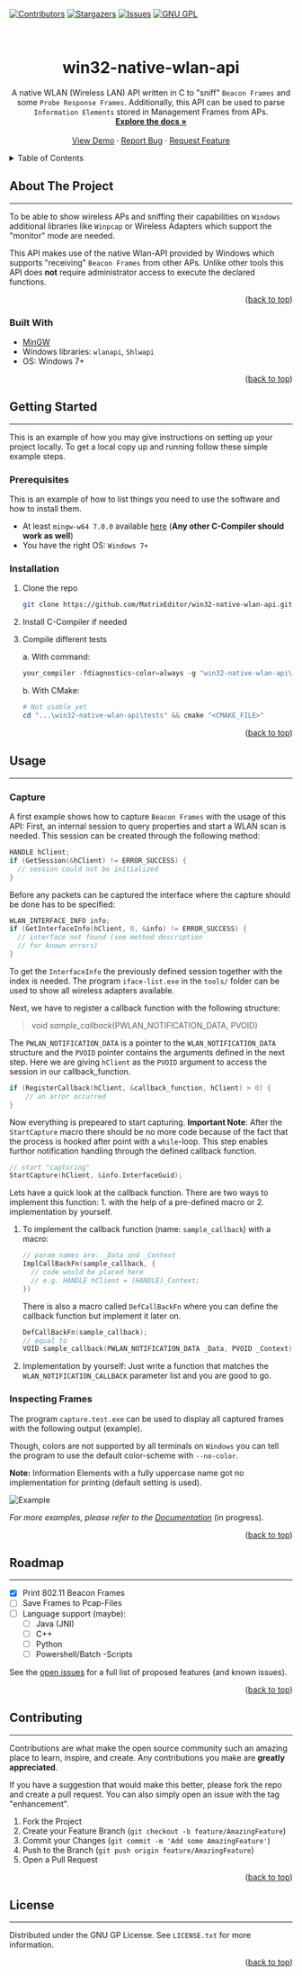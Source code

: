 <div id="top"></div>

<!-- PROJECT SHIELDS -->
[![Contributors][contributors-shield]][contributors-url]
[![Stargazers][stars-shield]][stars-url]
[![Issues][issues-shield]][issues-url]
[![GNU GPL][license-shield]][license-url]

<!-- PROJECT LOGO -->
<br />
<div align="center">

<h1 align="center"><b>win32-native-wlan-api</b></h3>

  <p align="center">
    A native WLAN (Wireless LAN) API written in C to "sniff" <code>Beacon Frames</code> and some <code>Probe Response Frames</code>. Additionally, this API can be used to parse <code>Information Elements</code> stored in Management Frames from APs.
    <br />
    <a href="https://github.com/MatrixEditor/win32-native-wlan-api"><strong>Explore the docs »</strong></a>
    <br />
    <br />
    <a href="https://github.com/MatrixEditor/win32-native-wlan-api">View Demo</a>
    ·
    <a href="https://github.com/MatrixEditor/win32-native-wlan-api/issues">Report Bug</a>
    ·
    <a href="https://github.com/MatrixEditor/win32-native-wlan-api/issues">Request Feature</a>
  </p>
</div>

<!-- TABLE OF CONTENTS -->
<details>
  <summary>Table of Contents</summary>
  <ol>
    <li>
      <a href="#about-the-project">About The Project</a>
      <ul>
        <li><a href="#built-with">Built With</a></li>
      </ul>
    </li>
    <li>
      <a href="#getting-started">Getting Started</a>
      <ul>
        <li><a href="#prerequisites">Prerequisites</a></li>
        <li><a href="#installation">Installation</a></li>
      </ul>
    </li>
    <li><a href="#usage">Usage</a></li>
      <ul>
        <li><a href="#capture">A Simple Capture</a></li>
        <li><a href="#inspecting-frames">Inspecting 802.11 Frames</a></li>
      </ul>
    <li><a href="#roadmap">Roadmap</a></li>
    <li><a href="#contributing">Contributing</a></li>
    <li><a href="#license">License</a></li>
  </ol>
</details>

<!-- ABOUT THE PROJECT -->
## About The Project
---
To be able to show wireless APs and sniffing their capabilities on `Windows` additional libraries like `Winpcap` or Wireless Adapters which support the "monitor" mode are needed. 

This API makes use of the native Wlan-API provided by Windows which supports "receiving" `Beacon Frames` from other APs. Unlike other tools this API does **not** require administrator access to execute the declared functions.

<p align="right">(<a href="#top">back to top</a>)</p>

### Built With

* [MinGW](https://nuwen.net/mingw.html)
* Windows libraries: `wlanapi`, `Shlwapi`
* OS: Windows 7+

<p align="right">(<a href="#top">back to top</a>)</p>

<!-- GETTING STARTED -->
## Getting Started
---
This is an example of how you may give instructions on setting up your project locally.
To get a local copy up and running follow these simple example steps.

### Prerequisites

This is an example of how to list things you need to use the software and how to install them.
* At least `mingw-w64 7.0.0` available [here](https://nuwen.net/mingw.html) (**Any other C-Compiler should work as well**)
* You have the right OS: `Windows 7+`


### Installation

1. Clone the repo
   ```sh
   git clone https://github.com/MatrixEditor/win32-native-wlan-api.git
   ```
2. Install C-Compiler if needed
3. Compile different tests 
  
    a. With command:
   ```powershell
   your_compiler -fdiagnostics-color=always -g "win32-native-wlan-api\tests\<TEST_FILE>.c" "win32-native-wlan-api\win32\native\src\win32wlan.c" "win32-native-wlan-api\win32\native\src\win32pcap.c" "win32-native-wlan-api\win32\native\src\802dot11fmt.c" -o "win32-native-wlan-api\tests\<OUTPUT>.exe" -lwlanapi -lShlwapi
   ```
   b. With CMake:
   ```powershell
   # Not usable yet
   cd "...\win32-native-wlan-api\tests" && cmake "<CMAKE_FILE>"
   ```

<p align="right">(<a href="#top">back to top</a>)</p>

<!-- USAGE EXAMPLES -->
## Usage
---
### Capture
A first example shows how to capture `Beacon Frames` with the usage of this API: First, an internal session to query properties and start a WLAN scan is needed. This session can be created through the following method:

```c
HANDLE hClient;
if (GetSession(&hClient) != ERROR_SUCCESS) {
  // session could not be initialized
}
```

Before any packets can be captured the interface where the capture should be done has to be specified:

```c
WLAN_INTERFACE_INFO info;
if (GetInterfaceInfo(hClient, 0, &info) != ERROR_SUCCESS) {
  // interface not found (see method description 
  // for known errors)
}
```

To get the `InterfaceInfo` the previously defined session together with the index is needed. The program `iface-list.exe` in the `tools/` folder can be used to show all wireless adapters available.

Next, we have to register a callback function with the following structure:
> void _sample_callback_(PWLAN_NOTIFICATION_DATA, PVOID)

The `PWLAN_NOTIFICATION_DATA`  is a pointer to the `WLAN_NOTIFICATION_DATA` structure and the `PVOID` pointer contains the arguments defined in the next step. Here we are giving `hClient` as the `PVOID` argument to access the session in our callback_function.

```c
if (RegisterCallback(hClient, &callback_function, hClient) > 0) {
    // an arror occurred
} 
```

Now everything is prepeared to start capturing. **Important Note**: After the `StartCapture` macro there should be no more code because of the fact that the process is hooked after point with a `while`-loop. This step enables furthor notification handling through the defined callback function.

```c
// start "capturing"
StartCapture(hClient, &info.InterfaceGuid);
```

Lets have a quick look at the callback function. There are two ways to implement this function: 1. with the help of a pre-defined macro or 2. implementation by yourself.

1. To implement the callback function (name: `sample_callback`) with a macro:
    ```c
    // param names are: _Data and _Context
    ImplCallBackFn(sample_callback, {
      // code would be placed here
      // e.g. HANDLE hClient = (HANDLE)_Context;
    })
    ```
    There is also a macro called `DefCallBackFn` where you can define the callback function but implement it later on.
    ```c
    DefCallBackFn(sample_callback);
    // equal to
    VOID sample_callback(PWLAN_NOTIFICATION_DATA _Data, PVOID _Context)
    ```
2. Implementation by yourself: Just write a function that matches the `WLAN_NOTIFICATION_CALLBACK` parameter list and you are good to go.

### Inspecting Frames

The program `capture.test.exe` can be used to display all captured frames with the following output (example).

Though, colors are not supported by all terminals on `Windows` you can tell the program to use the default color-scheme with `--no-color`.

**Note:** Information Elements with a fully uppercase name got no implementation for printing (default setting is used).

![Example](docs/example_capture.png)



_For more examples, please refer to the [Documentation](https://example.com)_ (in progress).

<p align="right">(<a href="#top">back to top</a>)</p>

<!-- ROADMAP -->
## Roadmap
---
- [x] Print 802.11 Beacon Frames
- [ ] Save Frames to Pcap-Files
- [ ] Language support (maybe):
  - [ ] Java (JNI)
  - [ ] C++
  - [ ] Python 
  - [ ] Powershell/Batch -Scripts

See the [open issues](https://github.com/MatrixEditor/win32-native-wlan-api/issues) for a full list of proposed features (and known issues).

<p align="right">(<a href="#top">back to top</a>)</p>

<!-- CONTRIBUTING -->
## Contributing
---
Contributions are what make the open source community such an amazing place to learn, inspire, and create. Any contributions you make are **greatly appreciated**.

If you have a suggestion that would make this better, please fork the repo and create a pull request. You can also simply open an issue with the tag "enhancement".

1. Fork the Project
2. Create your Feature Branch (`git checkout -b feature/AmazingFeature`)
3. Commit your Changes (`git commit -m 'Add some AmazingFeature'`)
4. Push to the Branch (`git push origin feature/AmazingFeature`)
5. Open a Pull Request

<p align="right">(<a href="#top">back to top</a>)</p>

<!-- LICENSE -->
## License
---
Distributed under the GNU GP License. See `LICENSE.txt` for more information.

<p align="right">(<a href="#top">back to top</a>)</p>



<!-- MARKDOWN LINKS & IMAGES -->
[contributors-shield]: https://img.shields.io/github/contributors/MatrixEditor/win32-native-wlan-api.svg?style=for-the-badge
[contributors-url]: https://github.com/github_username/repo_name/graphs/contributors
[stars-shield]: https://img.shields.io/github/stars/MatrixEditor/win32-native-wlan-api.svg?style=for-the-badge
[stars-url]: https://github.com/MatrixEditor/win32-native-wlan-api/stargazers
[issues-shield]: https://img.shields.io/github/issues/MatrixEditor/win32-native-wlan-api.svg?style=for-the-badge
[issues-url]: https://github.com/MatrixEditor/win32-native-wlan-api/issues
[license-shield]: https://img.shields.io/github/license/MatrixEditor/win32-native-wlan-api.svg?style=for-the-badge
[license-url]: https://github.com/MatrixEditor/win32-native-wlan-api/blob/master/LICENSE.txt
[product-screenshot]: docs/example_capture.png